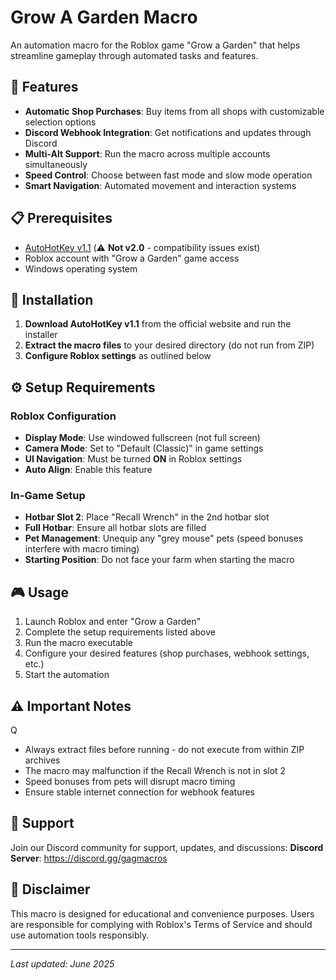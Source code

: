 # Grow A Garden Macro

An automation macro for the Roblox game "Grow a Garden" that helps streamline gameplay through automated tasks and features.

## 🚀 Features

- **Automatic Shop Purchases**: Buy items from all shops with customizable selection options
- **Discord Webhook Integration**: Get notifications and updates through Discord
- **Multi-Alt Support**: Run the macro across multiple accounts simultaneously  
- **Speed Control**: Choose between fast mode and slow mode operation
- **Smart Navigation**: Automated movement and interaction systems

## 📋 Prerequisites

- [AutoHotKey v1.1](https://www.autohotkey.com/) (⚠️ **Not v2.0** - compatibility issues exist)
- Roblox account with "Grow a Garden" game access
- Windows operating system

## 🔧 Installation

1. **Download AutoHotKey v1.1** from the official website and run the installer
2. **Extract the macro files** to your desired directory (do not run from ZIP)
3. **Configure Roblox settings** as outlined below

## ⚙️ Setup Requirements

### Roblox Configuration
- **Display Mode**: Use windowed fullscreen (not full screen)
- **Camera Mode**: Set to "Default (Classic)" in game settings
- **UI Navigation**: Must be turned **ON** in Roblox settings
- **Auto Align**: Enable this feature

### In-Game Setup
- **Hotbar Slot 2**: Place "Recall Wrench" in the 2nd hotbar slot
- **Full Hotbar**: Ensure all hotbar slots are filled
- **Pet Management**: Unequip any "grey mouse" pets (speed bonuses interfere with macro timing)
- **Starting Position**: Do not face your farm when starting the macro

## 🎮 Usage

1. Launch Roblox and enter "Grow a Garden"
2. Complete the setup requirements listed above
3. Run the macro executable
4. Configure your desired features (shop purchases, webhook settings, etc.)
5. Start the automation

## ⚠️ Important Notes
Q
- Always extract files before running - do not execute from within ZIP archives
- The macro may malfunction if the Recall Wrench is not in slot 2
- Speed bonuses from pets will disrupt macro timing
- Ensure stable internet connection for webhook features

## 💬 Support

Join our Discord community for support, updates, and discussions:
**Discord Server**: https://discord.gg/gagmacros

## 📝 Disclaimer

This macro is designed for educational and convenience purposes. Users are responsible for complying with Roblox's Terms of Service and should use automation tools responsibly.

---
*Last updated: June 2025*

